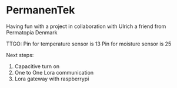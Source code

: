 # PermanenTek
Having fun with a project in collaboration with Ulrich a friend from Permatopia Denmark

TTGO:
Pin for temperature sensor is 13
Pin for moisture sensor is 25

Next steps:
1) Capacitive turn on
2) One to One Lora communication
3) Lora gateway with raspberrypi
